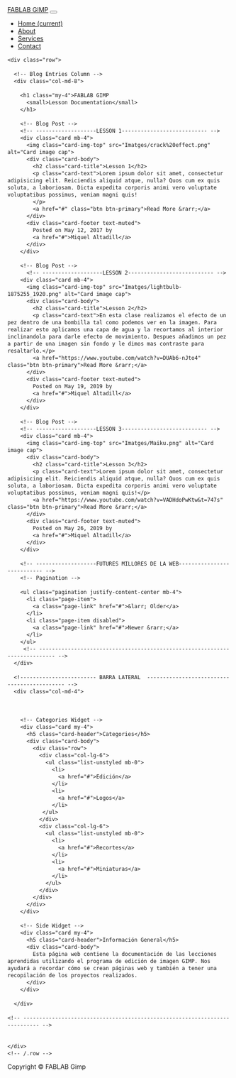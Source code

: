 <html lang="en">

<head>

  <meta charset="utf-8">
  <meta name="viewport" content="width=device-width, initial-scale=1, shrink-to-fit=no">
  <meta name="description" content="">
  <meta name="author" content="">

  <title>Blog Home - Start Bootstrap Template</title>

  <!-- Bootstrap core CSS -->
  <link href="vendor/bootstrap/css/bootstrap.min.css" rel="stylesheet">

  <!-- Custom styles for this template -->
  <link href="css/blog-home.css" rel="stylesheet">

</head>

<body>

  <!-- Navigation -->
  <nav class="navbar navbar-expand-lg navbar-dark bg-dark fixed-top">
    <div class="container">
      <a class="navbar-brand" href="#">FABLAB GIMP</a>
      <button class="navbar-toggler" type="button" data-toggle="collapse" data-target="#navbarResponsive" aria-controls="navbarResponsive" aria-expanded="false" aria-label="Toggle navigation">
        <span class="navbar-toggler-icon"></span>
      </button>
      <div class="collapse navbar-collapse" id="navbarResponsive">
        <ul class="navbar-nav ml-auto">
          <li class="nav-item active">
            <a class="nav-link" href="#">Home
              <span class="sr-only">(current)</span>
            </a>
          </li>
          <li class="nav-item">
            <a class="nav-link" href="#">About</a>
          </li>
          <li class="nav-item">
            <a class="nav-link" href="#">Services</a>
          </li>
          <li class="nav-item">
            <a class="nav-link" href="#">Contact</a>
          </li>
        </ul>
      </div>
    </div>
  </nav>

  <!-- Page Content -->
  <div class="container">

    <div class="row">

      <!-- Blog Entries Column -->
      <div class="col-md-8">

        <h1 class="my-4">FABLAB GIMP
          <small>Lesson Documentation</small>
        </h1>

        <!-- Blog Post -->
		<!-- -------------------LESSON 1--------------------------- -->
        <div class="card mb-4">
          <img class="card-img-top" src="Imatges/crack%20effect.png" alt="Card image cap">
          <div class="card-body">
            <h2 class="card-title">Lesson 1</h2>
            <p class="card-text">Lorem ipsum dolor sit amet, consectetur adipisicing elit. Reiciendis aliquid atque, nulla? Quos cum ex quis soluta, a laboriosam. Dicta expedita corporis animi vero voluptate voluptatibus possimus, veniam magni quis!
			</p>
            <a href="#" class="btn btn-primary">Read More &rarr;</a>
          </div>
          <div class="card-footer text-muted">
            Posted on May 12, 2017 by
            <a href="#">Miquel Altadill</a>
          </div>
        </div>

        <!-- Blog Post -->
		  <!-- -------------------LESSON 2--------------------------- -->
        <div class="card mb-4">
          <img class="card-img-top" src="Imatges/lightbulb-1875255_1920.png" alt="Card image cap">
          <div class="card-body">
            <h2 class="card-title">Lesson 2</h2>
            <p class="card-text">En esta clase realizamos el efecto de un pez dentro de una bombilla tal como podemos ver en la imagen. Para realizar esto aplicamos una capa de agua y la recortamos al interior inclinandola para darle efecto de movimiento. Despues añadimos un pez a partir de una imagen sin fondo y le dimos mas contraste para resaltarlo.</p>
            <a href="https://www.youtube.com/watch?v=DUAb6-nJto4" class="btn btn-primary">Read More &rarr;</a>
          </div>
          <div class="card-footer text-muted">
            Posted on May 19, 2019 by
            <a href="#">Miquel Altadill</a>
          </div>
        </div>

        <!-- Blog Post -->
		<!-- -------------------LESSON 3--------------------------- -->
        <div class="card mb-4">
          <img class="card-img-top" src="Imatges/Maiku.png" alt="Card image cap">
          <div class="card-body">
            <h2 class="card-title">Lesson 3</h2>
            <p class="card-text">Lorem ipsum dolor sit amet, consectetur adipisicing elit. Reiciendis aliquid atque, nulla? Quos cum ex quis soluta, a laboriosam. Dicta expedita corporis animi vero voluptate voluptatibus possimus, veniam magni quis!</p>
            <a href="https://www.youtube.com/watch?v=VADHdoPwKtw&t=747s" class="btn btn-primary">Read More &rarr;</a>
          </div>
          <div class="card-footer text-muted">
            Posted on May 26, 2019 by
            <a href="#">Miquel Altadill</a>
          </div>
        </div>
		  
		<!-- -------------------FUTURES MILLORES DE LA WEB--------------------------- -->
        <!-- Pagination -->
		
        <ul class="pagination justify-content-center mb-4">
          <li class="page-item">
            <a class="page-link" href="#">&larr; Older</a>
          </li>
          <li class="page-item disabled">
            <a class="page-link" href="#">Newer &rarr;</a>
          </li>
        </ul>
		 <!-- --------------------------------------------------------------------------- -->
      </div>

      <!------------------------ BARRA LATERAL  -------------------------------------------- -->
      <div class="col-md-4">

       

        <!-- Categories Widget -->
        <div class="card my-4">
          <h5 class="card-header">Categories</h5>
          <div class="card-body">
            <div class="row">
              <div class="col-lg-6">
                <ul class="list-unstyled mb-0">
                  <li>
                    <a href="#">Edición</a>
                  </li>
                  <li>
                    <a href="#">Logos</a>
                  </li>
               </ul>
              </div>
              <div class="col-lg-6">
                <ul class="list-unstyled mb-0">
                  <li>
                    <a href="#">Recortes</a>
                  </li>
                  <li>
                    <a href="#">Miniaturas</a>
                  </li>                  
                </ul>
              </div>
            </div>
          </div>
        </div>

        <!-- Side Widget -->
        <div class="card my-4">
          <h5 class="card-header">Información General</h5>
          <div class="card-body">            
			Esta página web contiene la documentación de las lecciones aprendidas utilizando el programa de edición de imagen GIMP. Nos ayudará a recordar cómo se crean páginas web y también a tener una recopilación de los proyectos realizados. 
          </div>
        </div>

      </div>
		
	<!-- --------------------------------------------------------------------------- -->


    </div>
    <!-- /.row -->

  </div>
  <!-- /.container -->

  <!-- Footer -->
  <footer class="py-5 bg-dark">
    <div class="container">
      <p class="m-0 text-center text-white">Copyright &copy; FABLAB Gimp</p>
    </div>
    <!-- /.container -->
  </footer>

  <!-- Bootstrap core JavaScript -->
  <script src="vendor/jquery/jquery.min.js"></script>
  <script src="vendor/bootstrap/js/bootstrap.bundle.min.js"></script>

</body>

</html>
